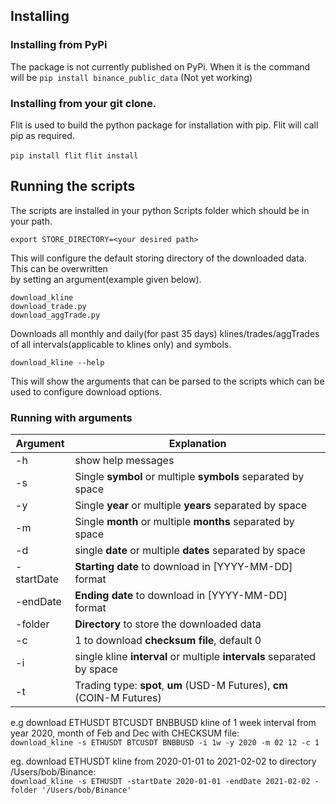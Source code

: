 ## Installing 

### Installing from PyPi
The package is not currently published on PyPi.  When it is the command will be
`pip install binance_public_data` (Not yet working)

### Installing from your git clone.

Flit is used to build the python package for installation with pip.  Flit will call pip as required.

`pip install flit`
`flit install`



## Running the scripts

The scripts are installed in your python Scripts folder which should be in your path.

`export STORE_DIRECTORY=<your desired path>`

This will configure the default storing directory of the downloaded data. This can be 
overwritten <br/> by setting an argument(example given below). 

`download_kline` <br/>
`download_trade.py` <br/>
`download_aggTrade.py` 

Downloads all monthly and daily(for past 35 days) klines/trades/aggTrades of all intervals(applicable to klines only) and symbols.

`download_kline --help` 

This will show the arguments that can be parsed to the scripts which can be used to configure download options.

### Running with arguments
| Argument        | Explanation |         
| --------------- | ---------------- |
| -h              | show help messages| 
| -s              | Single **symbol** or multiple **symbols** separated by space | 
| -y              | Single **year** or multiple **years** separated by space| 
| -m              | Single **month** or multiple **months** separated by space | 
| -d              | single **date** or multiple **dates** separated by space    | 
| -startDate      | **Starting date** to download in [YYYY-MM-DD] format    | 
| -endDate        | **Ending date** to download in [YYYY-MM-DD] format     | 
| -folder         | **Directory** to store the downloaded data    | 
| -c              | 1 to download **checksum file**, default 0       | 
| -i              | single kline **interval** or multiple **intervals** separated by space      |
| -t              | Trading type: **spot**, **um** (USD-M Futures), **cm** (COIN-M Futures)    |

e.g download ETHUSDT BTCUSDT BNBBUSD kline of 1 week interval from year 2020, month of Feb and Dec with CHECKSUM file:<br/>
`download_kline -s ETHUSDT BTCUSDT BNBBUSD -i 1w -y 2020 -m 02 12 -c 1`

eg. download ETHUSDT kline from 2020-01-01 to 2021-02-02 to directory /Users/bob/Binance:<br/>
`download_kline -s ETHUSDT -startDate 2020-01-01 -endDate 2021-02-02 -folder '/Users/bob/Binance'`
